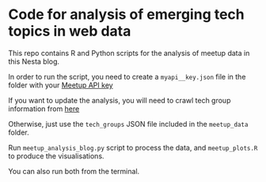 # Code for analysis of emerging tech topics in web data

This repo contains R and Python scripts for the analysis of meetup data in this Nesta blog.

In order to run the script, you need to create a `myapi__key.json` file in the folder with your [Meetup API key](https://secure.meetup.com/meetup_api/key/) 

If you want to update the analysis, you will need to crawl tech group information from [here](https://github.com/mattjw/exploring_tech_meetups)

Otherwise, just use the `tech_groups` JSON file included in the `meetup_data` folder.

Run `meetup_analysis_blog.py` script to process the data, and `meetup_plots.R` to produce the visualisations.

You can also run both from the terminal.
